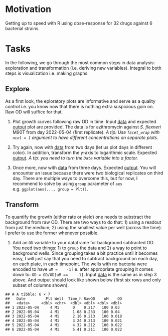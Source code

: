# Motivation

Getting up to speed with R using dose-response for 32 drugs against 6
bacterial strains.

# Tasks

In the following, we go through the most common steps in data analysis:
exploration and transformation (i.e. deriving new variables). Integral
to both steps is visualization i.e. making graphs.

## Explore

As a first look, the eploratory plots are informative and serve as a
quality control i.e. you know now that there is nothing extra suspicious
goin on. Raw OD will suffice for that.

1.  Plot growth curves following raw OD in time. Input
    [data](doc/tasks/01_dat.csv) and expected
    [output](doc/tasks/01_out.pdf) plot are provided. The data is for
    azithromycin against *S. flexneri* M90T from day 2022-05-04 (first
    replicate). *A tip: Use `facet_wrap` with `ncol = 1` argument to
    have different concentrations on separate plots.*

2.  Try again, now with [data](doc/tasks/02_dat.csv) from two days (let
    us plot days in different color). In addition, transform the y-axis
    to logarithmic scale. Expected [output](doc/tasks/02_out.pdf). *A
    tip: you need to turn the `Date` variable into a factor.*

3.  Once more, now with [data](doc/tasks/03_dat.csv) from three days.
    Expected [output](doc/tasks/03_out.pdf). You will encounter an issue
    because there were two biological replicates on third day. There are
    multiple ways to overcome this, but for now, I recommend to solve by
    using `group` parameter of `aes`
    e.g. `ggplot(aes(..., group = Plt))`.

## Transform

To quantify the growth (either rate or yield) one needs to substract the
background from raw OD. There are two ways to do that: 1) using a
readout from just the medium; 2) using the smallest value per well
(across the time). I prefer to use the former whenever possible.

1.  Add an `OD` variable to your dataframe for background subtracted OD.
    You need two things: 1) to `group` the data and 2) a way to point to
    background wells. Since grouping takes a bit practice until it
    becomes easy, I will just say that you need to subtract background
    on each day, on each plate, in each timepoint. The wells with no
    bacteria were encoded to have `uM =    -1` i.e. after appropriate
    grouping it comes down to: `OD = OD/OD[uM ==    -1]`. Input
    [data](doc/tasks/03_dat.csv) is the same as in step 3 above. And
    output should look like shown below (first six rows and only subset
    of columns shown).

<!-- -->

    ## # A tibble: 6 × 7
    ##   Date         Plt Well  Time_h RawOD    uM    OD
    ##   <date>     <dbl> <chr>  <dbl> <dbl> <dbl> <dbl>
    ## 1 2022-05-04     4 M1      0    0.217   100 0.03 
    ## 2 2022-05-04     4 M1      1.08 0.233   100 0.04 
    ## 3 2022-05-04     4 M1      2.16 0.213   100 0.018
    ## 4 2022-05-04     4 M1      3.24 0.213   100 0.021
    ## 5 2022-05-04     4 M1      4.32 0.212   100 0.022
    ## 6 2022-05-04     4 M1      5.41 0.211   100 0.022
